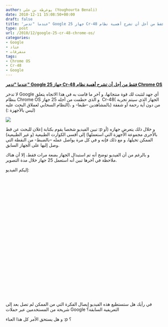 ```yaml
---
author: يوغرطة بن علي (Youghourta Benali)
date: 2010-12-11 15:08:50+00:00
draft: false
title: 'عندما "تدمر" Google 25 جهاز Cr-48 فقط من أجل أن تشرح أهمية نظام Chrome OS '
type: post
url: /2010/12/google-25-cr-48-chrome-os/
categories:
- Google
- عتاد
- متفرقات
tags:
- Chrome OS
- Cr-48
- Google
---
```


**[عندما "تدمر" Google 25 جهاز Cr-48 فقط من أجل أن تشرح أهمية نظام Chrome OS](http://www.it-scoop.com/2010/12/google-25-cr-48-chrome-os/)**


لا تدخر Google أي جهد لتثبت لك قوة منتجاتها، و آخر ما قامت به في هذا الاتجاه يتعلق بنظام Chrome OS و الذي حطمت من أجله 25 جهاز  Cr-48( الجهاز الذي سيتم تجربة النظام السحابي لعملاق البحث عليه)، من دون أية رحمة أو شفقة (بالمشاهدين –طبعا- و ليس بالأجهزة :))


[![](http://www.it-scoop.com/wp-content/uploads/2010/11/google-chrome-os.jpg)
](http://www.it-scoop.com/2010/12/google-25-cr-48-chrome-os/)


تبين الفيديو شخصا يقوم بكتابة إعلان للبحث عن قط :p و خلال ذلك يتعرض جهازه (أو بالأحرى مجموعة الأجهزة التي استعملها) إلى أقسى الكوارث الطبيعية (و غير الطبيعية) الممكن تخيلها، و مع ذلك فإنه و في كل مرة يواصل عمله –بالضبط- من النقطة التي وصل إليها على الجهاز السابق.

و بالرغم من أن الفيديو توضح أنه تم استبدال الجهاز بضعة مرات فقط، إلا أن هناك ملاحظة في آخرها تبين أنه استعمل 25 جهاز خلال مدة التصوير.

إليكم الفيديو:

<!-- more -->



<object classid="clsid:d27cdb6e-ae6d-11cf-96b8-444553540000" width="640" codebase="http://download.macromedia.com/pub/shockwave/cabs/flash/swflash.cab#version=6,0,40,0" height="385"><embed src="http://www.youtube.com/v/lm-Vnx58UYo?fs=1&hl=fr_FR&color1=0x5d1719&color2=0xcd311b" allowscriptaccess="always" height="385" width="640" allowfullscreen="true" type="application/x-shockwave-flash"></embed></object>

في رأيك هل ستستطيع هذه الفيديو إيصال الفكرة التي من الممكن لم تصل بعد إلى شريحة من المستخدمين عبر حملات Google التعريفية السابقة؟

و هل يستحق الأمر كل هذا العناء :p ؟
